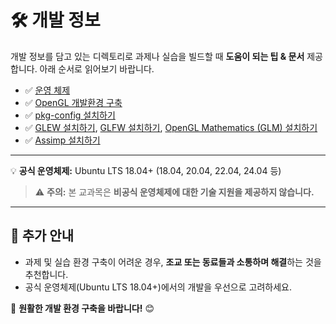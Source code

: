 # 🛠️ 개발 정보  

개발 정보를 담고 있는 디렉토리로 과제나 실습을 빌드할 때 **도움이 되는 팁 & 문서** 제공합니다. 아래 순서로 읽어보기 바랍니다.

* ✅ [운영 체제](./OS.md)
* ✅ [OpenGL 개발환경 구축](./OpenGL_DevSetup.pdf)
* ✅ [pkg-config 설치하기](./pkg-config.md)
* ✅ [GLEW 설치하기](./glew.md), [GLFW 설치하기](./glfw.md), [OpenGL Mathematics (GLM) 설치하기](./glm.md)
* ✅ [Assimp 설치하기](./assimp.md)


---

💡 **공식 운영체제:** Ubuntu LTS 18.04+ (18.04, 20.04, 22.04, 24.04 등)

> ⚠️ **주의:** 본 교과목은 **비공식 운영체제에 대한 기술 지원을 제공하지 않습니다.**  

---

## 📢 추가 안내  
- 과제 및 실습 환경 구축이 어려운 경우, **조교 또는 동료들과 소통하며 해결**하는 것을 추천합니다.  
- 공식 운영체제(Ubuntu LTS 18.04+)에서의 개발을 우선으로 고려하세요.  

🚀 **원활한 개발 환경 구축을 바랍니다!** 😊  
